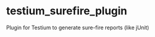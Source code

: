 testium_surefire_plugin
=======================

Plugin for Testium to generate sure-fire reports (like jUnit)
